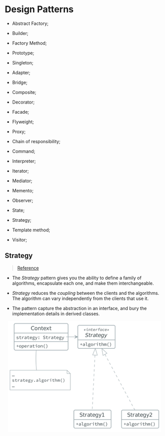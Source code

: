 # Design Patterns

- Abstract Factory;
- Builder;
- Factory Method;
- Prototype;
- Singleton;

- Adapter;
- Bridge;
- Composite;
- Decorator;
- Facade;
- Flyweight;
- Proxy;

- Chain of responsibility;
- Command;
- Interpreter;
- Iterator;
- Mediator;
- Memento;
- Observer;
- State;
- Strategy;
- Template method;
- Visitor;

## Strategy

> [Reference](https://sourcemaking.com/design_patterns/strategy)

- The *Strategy* pattern gives you the ability to define a family of algorithms,
encapsulate each one, and make them interchangeable.

- *Strategy* reduces the *coupling* between the clients and the algorithms. The
algorithm can vary independently from the clients that use it.

- The pattern capture the abstraction in an interface, and bury the
  implementation details in derived classes.

<p align="center">
<img src="strategy.png" height="350px"/>
</p>
